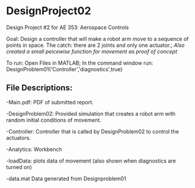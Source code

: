 # DesignProject02
Design Project #2 for AE 353: Aerospace Controls

Goal: Design a controller that will make a robot arm move to a sequence of points in space. The catch: there are 2 joints and only one actuator.;
*Also created a small peicewise function for movement as proof of concept* 

To run:
Open Files in MATLAB;
In the command window run: DesignProblem01('Controller','diagnostics',true)

File Descriptions:
------------------
-Main.pdf: PDF of submitted report.

-DesignProblem02: Provided simulation that creates a robot arm with random initial conditions of movement.

-Controller: Controller that is called by DesignProblem02 to control the actuators.

-Analytics: Workbench

-loadData: plots data of movement (also shown when diagnostics are turned on)

-data.mat Data generated from Designproblem01 

